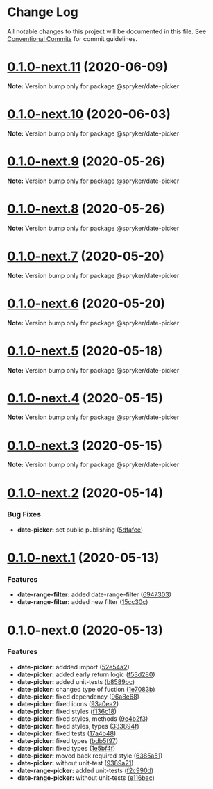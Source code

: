 # Change Log

All notable changes to this project will be documented in this file.
See [Conventional Commits](https://conventionalcommits.org) for commit guidelines.

# [0.1.0-next.11](https://github.com/spryker/ui-components/compare/@spryker/date-picker@0.1.0-next.10...@spryker/date-picker@0.1.0-next.11) (2020-06-09)

**Note:** Version bump only for package @spryker/date-picker





# [0.1.0-next.10](https://github.com/spryker/ui-components/compare/@spryker/date-picker@0.1.0-next.9...@spryker/date-picker@0.1.0-next.10) (2020-06-03)

**Note:** Version bump only for package @spryker/date-picker





# [0.1.0-next.9](https://github.com/spryker/ui-components/compare/@spryker/date-picker@0.1.0-next.8...@spryker/date-picker@0.1.0-next.9) (2020-05-26)

**Note:** Version bump only for package @spryker/date-picker





# [0.1.0-next.8](https://github.com/spryker/ui-components/compare/@spryker/date-picker@0.1.0-next.7...@spryker/date-picker@0.1.0-next.8) (2020-05-26)

**Note:** Version bump only for package @spryker/date-picker





# [0.1.0-next.7](https://github.com/spryker/ui-components/compare/@spryker/date-picker@0.1.0-next.6...@spryker/date-picker@0.1.0-next.7) (2020-05-20)

**Note:** Version bump only for package @spryker/date-picker





# [0.1.0-next.6](https://github.com/spryker/ui-components/compare/@spryker/date-picker@0.1.0-next.5...@spryker/date-picker@0.1.0-next.6) (2020-05-20)

**Note:** Version bump only for package @spryker/date-picker





# [0.1.0-next.5](https://github.com/spryker/ui-components/compare/@spryker/date-picker@0.1.0-next.4...@spryker/date-picker@0.1.0-next.5) (2020-05-18)

**Note:** Version bump only for package @spryker/date-picker





# [0.1.0-next.4](https://github.com/spryker/ui-components/compare/@spryker/date-picker@0.1.0-next.3...@spryker/date-picker@0.1.0-next.4) (2020-05-15)

**Note:** Version bump only for package @spryker/date-picker





# [0.1.0-next.3](https://github.com/spryker/ui-components/compare/@spryker/date-picker@0.1.0-next.2...@spryker/date-picker@0.1.0-next.3) (2020-05-15)

**Note:** Version bump only for package @spryker/date-picker





# [0.1.0-next.2](https://github.com/spryker/ui-components/compare/@spryker/date-picker@0.1.0-next.1...@spryker/date-picker@0.1.0-next.2) (2020-05-14)


### Bug Fixes

* **date-picker:** set public publishing ([5dfafce](https://github.com/spryker/ui-components/commit/5dfafce242b7d8a6255aa52cd5de6f01ef5b69c6))





# [0.1.0-next.1](https://github.com/spryker/ui-components/compare/@spryker/date-picker@0.1.0-next.0...@spryker/date-picker@0.1.0-next.1) (2020-05-13)


### Features

* **date-range-filter:** added date-range-filter ([6947303](https://github.com/spryker/ui-components/commit/694730397b87cdcd0e03226e555736dcf067bbbb))
* **date-range-filter:** added new filter ([15cc30c](https://github.com/spryker/ui-components/commit/15cc30c7cf735aed9f1bfbbdd5a2f3099fd075bf))





# 0.1.0-next.0 (2020-05-13)


### Features

* **date-picker:** addded import ([52e54a2](https://github.com/spryker/ui-components/commit/52e54a2ae69c7e04cb17fa40b5117fa0b74f13a5))
* **date-picker:** added early return logic ([f53d280](https://github.com/spryker/ui-components/commit/f53d280b6a6e6e3b60a58105227ac664eecbef16))
* **date-picker:** added unit-tests ([b8589bc](https://github.com/spryker/ui-components/commit/b8589bcaee61819f5e8f012abc04d645c0d86791))
* **date-picker:** changed type of fuction ([1e7083b](https://github.com/spryker/ui-components/commit/1e7083b7c3b0c721d76eaf763ec7cea2f2881d29))
* **date-picker:** fixed dependency ([96a8e68](https://github.com/spryker/ui-components/commit/96a8e6828f845dd5f09c711059cea6e1708dd1f8))
* **date-picker:** fixed icons ([93a0ea2](https://github.com/spryker/ui-components/commit/93a0ea2a0e2968b412dc72bd01b9c6bb8d05e4f1))
* **date-picker:** fixed styles ([f136c18](https://github.com/spryker/ui-components/commit/f136c183aeca024d8e5734c4d19e988076fa9638))
* **date-picker:** fixed styles, methods ([9e4b2f3](https://github.com/spryker/ui-components/commit/9e4b2f36d33276cbc17805141de44da2cd12d9a3))
* **date-picker:** fixed styles, types ([333894f](https://github.com/spryker/ui-components/commit/333894fc38c48f7d4d832b989e66ba28c6ce8dd3))
* **date-picker:** fixed tests ([17a4b48](https://github.com/spryker/ui-components/commit/17a4b48087ab501e3ec1a67eb800a02817b5cd01))
* **date-picker:** fixed types ([bdb5f97](https://github.com/spryker/ui-components/commit/bdb5f97414d2a432b03e08ac397b6492089aa5c5))
* **date-picker:** fixed types ([1e5bf4f](https://github.com/spryker/ui-components/commit/1e5bf4f9936c6eaa672c51fce8c449003315647a))
* **date-picker:** moved back required style ([6385a51](https://github.com/spryker/ui-components/commit/6385a51a2fcd73e0e6f2979f6d93ccaff0a427f3))
* **date-picker:** without unit-test ([9389a21](https://github.com/spryker/ui-components/commit/9389a21f7476c1ef10a7c64cc6c338aaa7450912))
* **date-range-picker:** added unit-tests ([f2c990d](https://github.com/spryker/ui-components/commit/f2c990d5e03ea5f4c3513fd39cbbe9988de43443))
* **date-range-picker:** without unit-tests ([e116bac](https://github.com/spryker/ui-components/commit/e116bac5d043b01ede06113c8051b64a7c67017d))

